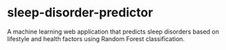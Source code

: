 # sleep-disorder-predictor
A machine learning web application that predicts sleep disorders based on lifestyle and health factors using Random Forest classification.
